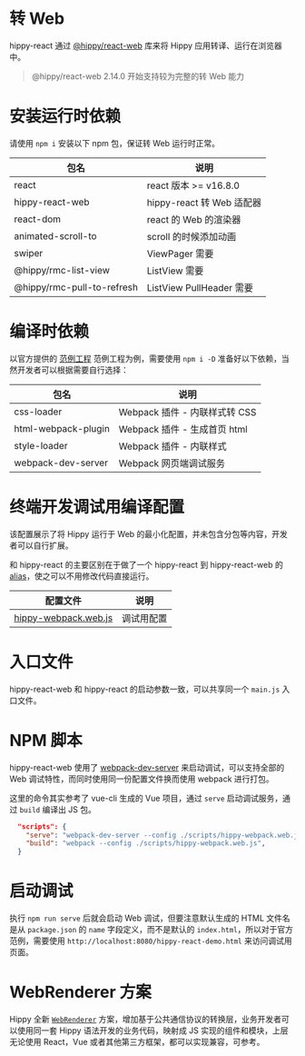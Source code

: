 <!-- markdownlint-disable no-duplicate-header -->
# 转 Web

hippy-react 通过 [@hippy/react-web](//www.npmjs.com/package/@hippy/react-web) 库来将 Hippy 应用转译、运行在浏览器中。

> @hippy/react-web 2.14.0 开始支持较为完整的转 Web 能力

# 安装运行时依赖

请使用 `npm i` 安装以下 npm 包，保证转 Web 运行时正常。

| 包名            | 说明                              |
| --------------- | --------------------------------- |
| react           | react 版本 >= v16.8.0      |
| hippy-react-web | hippy-react 转 Web 适配器    |
| react-dom       | react 的 Web 的渲染器              |
| animated-scroll-to | scroll 的时候添加动画            |
| swiper          | ViewPager 需要                    |
| @hippy/rmc-list-view   | ListView 需要                     |
| @hippy/rmc-pull-to-refresh | ListView PullHeader 需要      |


# 编译时依赖

以官方提供的 [范例工程](//github.com/Tencent/Hippy/tree/master/examples/hippy-react-demo) 范例工程为例，需要使用 `npm i -D` 准备好以下依赖，当然开发者可以根据需要自行选择：

| 包名                | 说明                          |
| ------------------- | ----------------------------- |
| css-loader          | Webpack 插件 - 内联样式转 CSS |
| html-webpack-plugin | Webpack 插件 - 生成首页 html  |
| style-loader        | Webpack 插件 - 内联样式       |
| webpack-dev-server  | Webpack 网页端调试服务        |

# 终端开发调试用编译配置

该配置展示了将 Hippy 运行于 Web 的最小化配置，并未包含分包等内容，开发者可以自行扩展。

和 hippy-react 的主要区别在于做了一个 hippy-react 到 hippy-react-web 的 [alias](//github.com/Tencent/Hippy/blob/master/examples/hippy-react-demo/scripts/hippy-webpack.web.js#L80)，使之可以不用修改代码直接运行。

| 配置文件                                                     | 说明       |
| ------------------------------------------------------------ | ---------- |
| [hippy-webpack.web.js](//github.com/Tencent/Hippy/blob/master/examples/hippy-react-demo/scripts/hippy-webpack.web.js) | 调试用配置 |

# 入口文件

hippy-react-web 和 hippy-react 的启动参数一致，可以共享同一个 `main.js` 入口文件。

# NPM 脚本

hippy-react-web 使用了 [webpack-dev-server](//webpack.js.org/configuration/dev-server/) 来启动调试，可以支持全部的 Web 调试特性，而同时使用同一份配置文件换而使用 webpack 进行打包。

这里的命令其实参考了 vue-cli 生成的 Vue 项目，通过 `serve` 启动调试服务，通过 `build` 编译出 JS 包。

```json
  "scripts": {
    "serve": "webpack-dev-server --config ./scripts/hippy-webpack.web.js",
    "build": "webpack --config ./scripts/hippy-webpack.web.js",
  }
```

# 启动调试

执行 `npm run serve` 后就会启动 Web 调试，但要注意默认生成的 HTML 文件名是从 `package.json` 的 `name` 字段定义，而不是默认的 `index.html`，所以对于官方范例，需要使用 `http://localhost:8080/hippy-react-demo.html` 来访问调试用页面。

# WebRenderer 方案

Hippy 全新 [`WebRenderer`](web/integration.md) 方案，增加基于公共通信协议的转换层，业务开发者可以使用同一套 Hippy 语法开发的业务代码，映射成 JS 实现的组件和模块，上层无论使用 React，Vue 或者其他第三方框架，都可以实现兼容，可参考。
